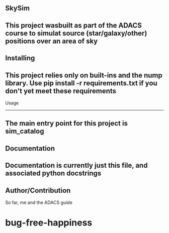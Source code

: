SkySim
------
This project wasbuilt as part of the ADACS course to simulat source (star/galaxy/other) positions over an area of sky
------
Installing
----------
This project relies only on built-ins and the nump library. Use pip install -r requirements.txt if you don't yet meet these requirements
---------
Usage
_____
The main entry point for this project is sim_catalog
------
Documentation
-------
Documentation is currently just this file, and associated python docstrings
--------
Author/Contribution
----------------
So far, me and the ADACS guide
# bug-free-happiness
